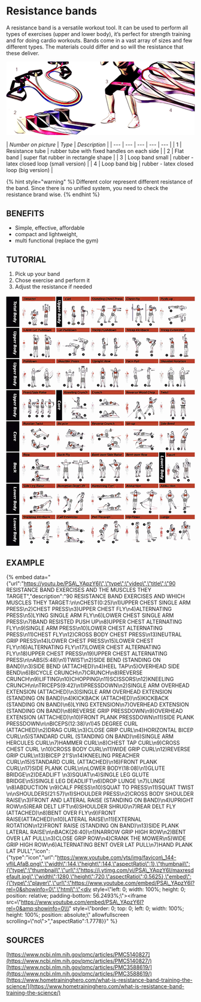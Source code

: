 # Resistance bands

A resistance band is a versatile workout tool. It can be used to perform all types of exercises \(upper and lower body\), it’s perfect for strength training and for doing cardio workouts. Bands come in a vast array of sizes and few different types. The materials could differ and so will the resistance that these deliver. 

![](.gitbook/assets/img_4050.JPG)

| _Number on picture_ | _Type_ | _Description_ |
| --- | --- | --- | --- | --- |
| 1 | Resistance tube | rubber tube with fixed handles on each side |
| 2 | Flat band | super flat rubber in rectangle shape |
| 3 | Loop band small | rubber - latex closed loop \(small version\) |
| 4 | Loop band big | rubber - latex closed loop \(big version\) |

{% hint style="warning" %}
Different color represent different resistance of the band. Since there is no unified system, you need to check the resistance brand wise.
{% endhint %}

## BENEFITS

* Simple, effective, affordable
* compact and lightweight,
* multi functional \(replace the gym\)

## TUTORIAL

1.  Pick up your band
2. Chose exercise and perform it
3. Adjust the resistance if needed

![](.gitbook/assets/819034891d06efc124c4026a20437df8-resistance-band-exercises-exercises-with-stretch-bands-boring%20%281%29.jpg)

## EXAMPLE

{% embed data="{\"url\":\"https://youtu.be/PSA\_YApzY6I\",\"type\":\"video\",\"title\":\"90 RESISTANCE BAND EXERCISES AND THE MUSCLES THEY TARGET\",\"description\":\"90 RESISTANCE BAND EXERCISES AND WHICH MUSCLES THEY TARGET:\\n\\nCHEST\(0:25\)\\n1\)UPPER CHEST SINGLE ARM PRESS\\n2\)CHEST PRESS\\n3\)UPPER CHEST FLY\\n4\)ALTERNATING PRESS\\n5\)LYING SINGLE ARM FLY\\n6\)LOWER CHEST SINGLE ARM PRESS\\n7\)BAND RESISTED PUSH UP\\n8\)UPPER CHEST ALTERNATING FLY\\n9\)SINGLE ARM PRESS\\n10\)LOWER CHEST ALTERNATING PRESS\\n11\)CHEST FLY\\n12\)CROSS BODY CHEST PRESS\\n13\)NEUTRAL GRIP PRESS\\n14\)LOWER CHEST PRESS\\n15\)LOWER CHEST FLY\\n16\)ALTERNATING FLY\\n17\)LOWER CHEST ALTERNATING FLY\\n18\)UPPER CHEST PRESS\\n19\)UPPER CHEST ALTERNATING PRESS\\n\\nABS\(5:48\)\\n1\)TWIST\\n2\)SIDE BEND \(STANDING ON BAND\)\\n3\)SIDE BEND \(ATTACHED\)\\n4\)HEEL TAP\\n5\)OVERHEAD SIDE BEND\\n6\)BICYCLE CRUNCH\\n7\)CRUNCH\\n8\)REVERSE CRUNCH\\n9\)LIFTING\\n10\)CHOPPING\\n11\)SCISSORS\\n12\)KNEELING CRUNCH\\n\\nTRICEPS\(9:42\)\\n1\)PRESSDOWN\\n2\)SINGLE ARM OVERHEAD EXTENSION \(ATTACHED\)\\n3\)SINGLE ARM OVERHEAD EXTENSION \(STANDING ON BAND\)\\n4\)KICKBACK \(ATTACHED\)\\n5\)KICKBACK \(STANDING ON BAND\)\\n6\)LYING EXTENSION\\n7\)OVERHEAD EXTENSION \(STANDING ON BAND\)\\n8\)REVERSE GRIP PRESSDOWN\\n9\)OVERHEAD EXTENSION \(ATTACHED\)\\n10\)FRONT PLANK PRESSDOWN\\n11\)SIDE PLANK PRESSDOWN\\n\\nBICEPS\(12:38\)\\n1\)45 DEGREE CURL \(ATTACHED\)\\n2\)DRAG CURL\\n3\)CLOSE GRIP CURL\\n4\)HORIZONTAL BICEP CURL\\n5\)STANDARD CURL \(STANDING ON BAND\)\\n6\)SINGLE ARM HERCULES CURL\\n7\)HAMMER CURL\\n8\)CHEST TAP CURL\\n9\)CROSS CHEST CURL \\n10\)CROSS BODY CURL\\n11\)WIDE GRIP CURL\\n12\)REVERSE GRIP CURL\\n13\)BICEP 21\'S\\n14\)KNEELING PREACHER CURL\\n15\)STANDARD CURL \(ATTACHED\)\\n16\)FRONT PLANK CURL\\n17\)SIDE PLANK CURL\\n\\nLOWER BODY\(18:08\)\\n1\)GLUTE BRIDGE\\n2\)DEADLIFT \\n3\)SQUAT\\n4\)SINGLE LEG GLUTE BRIDGE\\n5\)SINGLE LEG DEADLIFT\\n6\)DROP LUNGE \\n7\)LUNGE \\n8\)ABDUCTION \\n9\)CALF PRESS\\n10\)SQUAT TO PRESS\\n11\)SQUAT TWIST \\n\\nSHOULDERS\(21:57\)\\n1\)SHOULDER PRESS\\n2\)CROSS BODY SHOULDER RAISE\\n3\)FRONT AND LATERAL RAISE \(STANDING ON BAND\)\\n4\)UPRIGHT ROW\\n5\)REAR DELT LIFT\\n6\)SHOULDER SHRUG\\n7\)REAR DELT FLY \(ATTACHED\)\\n8\)BENT OVER FLY\\n9\)FRONT RAISE\(ATTACHED\)\\n10\)LATERAL RAISE\\n11\)EXTERNAL ROTATION\\n12\)FRONT RAISE \(STANDING ON BAND\)\\n13\)SIDE PLANK LATERAL RAISE\\n\\nBACK\(26:40\)\\n1\)NARROW GRIP HIGH ROW\\n2\)BENT OVER LAT PULL\\n3\)CLOSE GRIP ROW\\n4\)CRANK THE MOWER\\n5\)WIDE GRIP HIGH ROW\\n6\)ALTERNATING BENT OVER LAT PULL\\n7\)HAND PLANK LAT PULL\",\"icon\":{\"type\":\"icon\",\"url\":\"https://www.youtube.com/yts/img/favicon\_144-vfliLAfaB.png\",\"width\":144,\"height\":144,\"aspectRatio\":1},\"thumbnail\":{\"type\":\"thumbnail\",\"url\":\"https://i.ytimg.com/vi/PSA\_YApzY6I/maxresdefault.jpg\",\"width\":1280,\"height\":720,\"aspectRatio\":0.5625},\"embed\":{\"type\":\"player\",\"url\":\"https://www.youtube.com/embed/PSA\_YApzY6I?rel=0&showinfo=0\",\"html\":\"<div style=\\\"left: 0; width: 100%; height: 0; position: relative; padding-bottom: 56.2493%;\\\"><iframe src=\\\"https://www.youtube.com/embed/PSA\_YApzY6I?rel=0&amp;showinfo=0\\\" style=\\\"border: 0; top: 0; left: 0; width: 100%; height: 100%; position: absolute;\\\" allowfullscreen scrolling=\\\"no\\\"></iframe></div>\",\"aspectRatio\":1.7778}}" %}

## SOURCES

[https://www.ncbi.nlm.nih.gov/pmc/articles/PMC5140827](https://www.ncbi.nlm.nih.gov/pmc/articles/PMC5140827/)  
[https://www.ncbi.nlm.nih.gov/pmc/articles/PMC3588619/](https://www.ncbi.nlm.nih.gov/pmc/articles/PMC3588619/)  
[https://www.hometraininghero.com/what-is-resistance-band-training-the-science/](https://www.hometraininghero.com/what-is-resistance-band-training-the-science/)  


